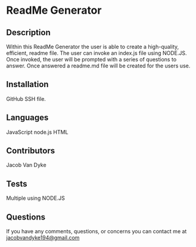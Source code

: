 # ReadMe Generator
          
## Description
Within this ReadMe Generator the user is able to create a high-quality, efficient, readme file. The user can invoke an index.js file using NODE.JS. Once invoked, the user will be prompted with a series of questions to answer. Once answered a readme.md file will be created for the users use. 

## Installation
GitHub SSH file.          
## Languages
JavaScript
node.js
HTML
## Contributors
Jacob Van Dyke
  
## Tests
Multiple using NODE.JS

## Questions
If you have any comments, questions, or concerns you can contact me at jacobvandyke194@gmail.com
